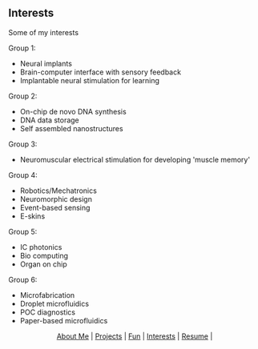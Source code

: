 ## Interests

Some of my interests
		
Group 1:
- Neural implants
- Brain-computer interface with sensory feedback
- Implantable neural stimulation for learning

Group 2:
- On-chip de novo DNA synthesis
- DNA data storage
- Self assembled nanostructures
		
Group 3:
- Neuromuscular electrical stimulation for developing 'muscle memory'

Group 4:
- Robotics/Mechatronics
- Neuromorphic design
- Event-based sensing
- E-skins

Group 5:
- IC photonics
- Bio computing
- Organ on chip

Group 6:
- Microfabrication
- Droplet microfluidics
- POC diagnostics
- Paper-based microfluidics


<p align="center">
  <a href="http://arielslepyan.me/Aboutme">About Me</a> |         
  <a href="http://arielslepyan.me/Projects">Projects</a> |
  <a href="http://arielslepyan.me/Fun">Fun</a> |
  <a href="http://arielslepyan.me/Interests">Interests</a> |
  <a href="http://arielslepyan.me/Resume">Resume</a> |
</p>
